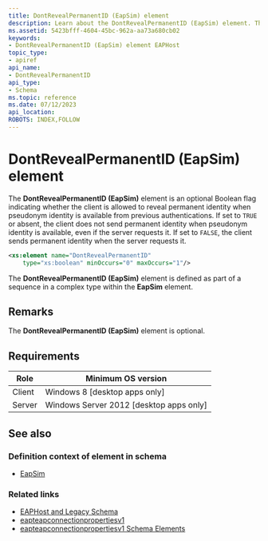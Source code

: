 ```yaml
---
title: DontRevealPermanentID (EapSim) element
description: Learn about the DontRevealPermanentID (EapSim) element. This element indicates whether the client is allowed to reveal permanent identity when pseudonym identity is available from previous authentications. | DontRevealPermanentID (EapSim) element
ms.assetid: 5423bfff-4604-45bc-962a-aa73a680cb02
keywords:
- DontRevealPermanentID (EapSim) element EAPHost
topic_type:
- apiref
api_name:
- DontRevealPermanentID
api_type:
- Schema
ms.topic: reference
ms.date: 07/12/2023
api_location: 
ROBOTS: INDEX,FOLLOW
---
```


# DontRevealPermanentID (EapSim) element

The **DontRevealPermanentID (EapSim)** element is an optional Boolean flag indicating whether the client is allowed to reveal permanent identity when pseudonym identity is available from previous authentications. If set to `TRUE` or absent, the client does not send permanent identity when pseudonym identity is available, even if the server requests it. If set to `FALSE`, the client sends permanent identity when the server requests it.

``` xml
<xs:element name="DontRevealPermanentID"
    type="xs:boolean" minOccurs="0" maxOccurs="1"/>
```

The **DontRevealPermanentID (EapSim)** element is defined as part of a sequence in a complex type within the **EapSim** element.

## Remarks

The **DontRevealPermanentID (EapSim)** element is optional.

## Requirements

| Role | Minimum OS version |
|------|--------------------|
| Client | Windows 8 \[desktop apps only\] |
| Server | Windows Server 2012 \[desktop apps only\] |

## See also

### Definition context of element in schema

- [EapSim](eapsimconnectionpropertiesv1schema-eapsim-element.md)

### Related links

- [EAPHost and Legacy Schema](eaphost-schemas.md)
- [eapteapconnectionpropertiesv1](eapteapconnectionpropertiesv1schema-schema.md)
- [eapteapconnectionpropertiesv1 Schema Elements](eapteapconnectionpropertiesv1schema-elements.md)
